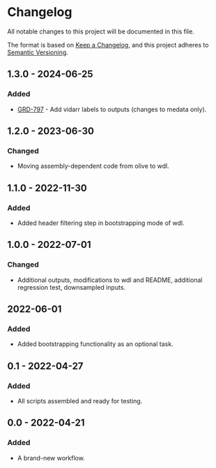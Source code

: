 # Changelog
All notable changes to this project will be documented in this file.

The format is based on [Keep a Changelog](https://keepachangelog.com/en/1.0.0/),
and this project adheres to [Semantic Versioning](https://semver.org/spec/v2.0.0.html).

## 1.3.0 - 2024-06-25
### Added
- [GRD-797](https://jira.oicr.on.ca/browse/GRD-797) - Add vidarr labels to outputs (changes to medata only).

## 1.2.0 - 2023-06-30
### Changed
- Moving assembly-dependent code from olive to wdl.

## 1.1.0 - 2022-11-30
### Added
- Added header filtering step in bootstrapping mode of wdl.

## 1.0.0 - 2022-07-01
### Changed
- Additional outputs, modifications to wdl and README, additional regression test, downsampled inputs.

## 2022-06-01
### Added
- Added bootstrapping functionality as an optional task.

## 0.1 - 2022-04-27
### Added
- All scripts assembled and ready for testing.

## 0.0 - 2022-04-21
### Added
- A brand-new workflow.
